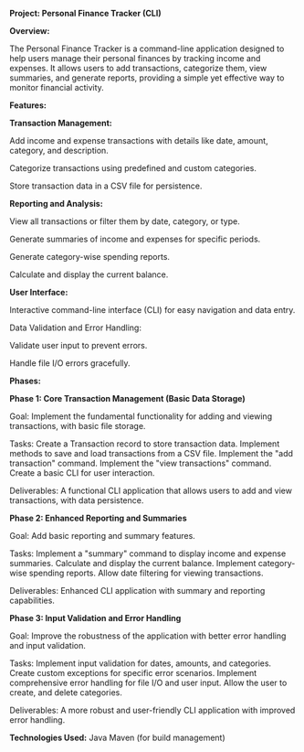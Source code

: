 **Project: Personal Finance Tracker (CLI)**

**Overview:**

The Personal Finance Tracker is a command-line application designed to help users manage their personal finances by tracking income and expenses. It allows users to add transactions, categorize them, view summaries, and generate reports, providing a simple yet effective way to monitor financial activity.

**Features:**

**Transaction Management:**

  Add income and expense transactions with details like date, amount, category, and description.
  
  Categorize transactions using predefined and custom categories.
  
  Store transaction data in a CSV file for persistence.

**Reporting and Analysis:**

  View all transactions or filter them by date, category, or type.
  
  Generate summaries of income and expenses for specific periods.
  
  Generate category-wise spending reports.

  Calculate and display the current balance.

**User Interface:**

  Interactive command-line interface (CLI) for easy navigation and data entry.
  
  Data Validation and Error Handling:
  
  Validate user input to prevent errors.
  
  Handle file I/O errors gracefully.

  

**Phases:**

**Phase 1: Core Transaction Management (Basic Data Storage)**

Goal: Implement the fundamental functionality for adding and viewing transactions, with basic file storage.

Tasks:
Create a Transaction record to store transaction data.
Implement methods to save and load transactions from a CSV file.
Implement the "add transaction" command.
Implement the "view transactions" command.
Create a basic CLI for user interaction.

Deliverables:
A functional CLI application that allows users to add and view transactions, with data persistence.

**Phase 2: Enhanced Reporting and Summaries**

Goal: Add basic reporting and summary features.

Tasks:
Implement a "summary" command to display income and expense summaries.
Calculate and display the current balance.
Implement category-wise spending reports.
Allow date filtering for viewing transactions.

Deliverables:
Enhanced CLI application with summary and reporting capabilities.

**Phase 3: Input Validation and Error Handling**

Goal: Improve the robustness of the application with better error handling and input validation.

Tasks:
Implement input validation for dates, amounts, and categories.
Create custom exceptions for specific error scenarios.
Implement comprehensive error handling for file I/O and user input.
Allow the user to create, and delete categories.

Deliverables:
A more robust and user-friendly CLI application with improved error handling.

**Technologies Used:**
Java
Maven (for build management)
